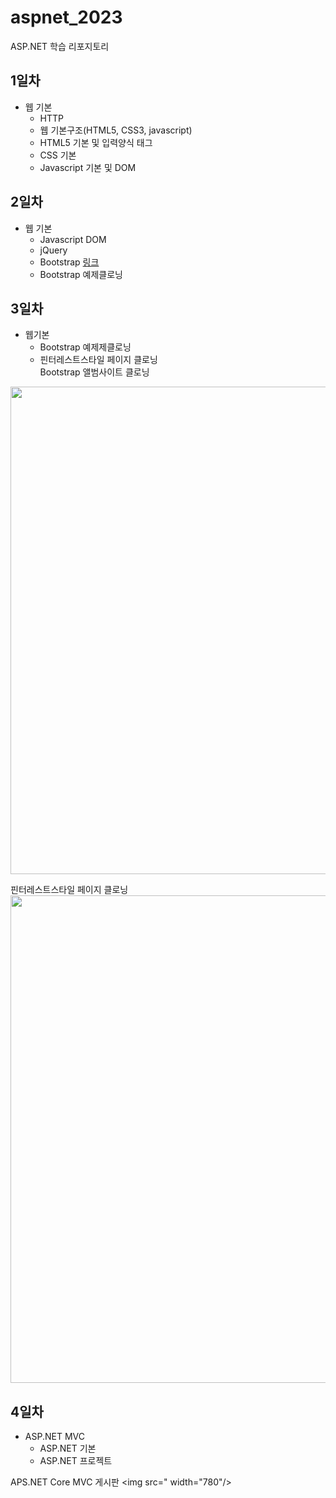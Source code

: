 # aspnet_2023
ASP.NET 학습 리포지토리

## 1일차
- 웹 기본
	- HTTP
	- 웹 기본구조(HTML5, CSS3, javascript)
	- HTML5 기본 및 입력양식 태그
	- CSS 기본
	- Javascript 기본 및 DOM

## 2일차
- 웹 기본
	- Javascript DOM
	- jQuery
	- Bootstrap [링크](https://getbootstrap.com)
	- Bootstrap 예제클로닝
## 3일차
- 웹기본
	- Bootstrap 예제제클로닝
	- 핀터레스트스타일 페이지 클로닝  
Bootstrap 앨범사이트 클로닝
<img src="https://github.com/JuHyunLee99/aspnet_2023/blob/main/images/aspnet01.gif?raw=true" width="780"/>

핀터레스트스타일 페이지 클로닝   
<img src="https://github.com/JuHyunLee99/aspnet_2023/blob/main/images/aspnet02.gif?raw=true" width="780"/>
 
## 4일차
- ASP.NET MVC
	- ASP.NET 기본
	- ASP.NET 프로젝트

APS.NET Core MVC 게시판
<img
src=" width="780"/>